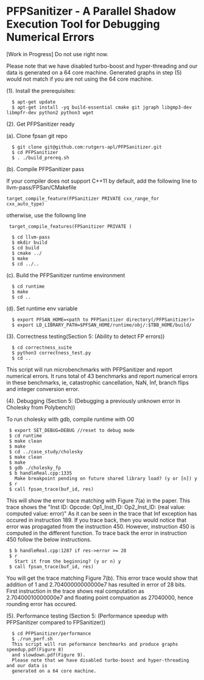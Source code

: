 # PFPSanitizer - A Parallel Shadow Execution Tool for Debugging Numerical Errors 

[Work in Progress] Do not use right now.


 Please note that we have disabled turbo-boost and hyper-threading and our data is 
 generated on a 64 core machine. Generated graphs in step (5) would not match if you
 are not using the 64 core machine. 

(1). Install the prerequisites:
```
  $ apt-get update
  $ apt-get install -yq build-essential cmake git jgraph libgmp3-dev libmpfr-dev python2 python3 wget
```
(2). Get PFPSanitizer ready

(a). Clone fpsan git repo
```
  $ git clone git@github.com:rutgers-apl/PFPSanitizer.git
  $ cd PFPSanitizer
  $ . ./build_prereq.sh 
```
(b). Compile PFPSanitizer pass

If your compiler does not support C++11 by default, add the following line to llvm-pass/FPSan/CMakefile
```
target_compile_feature(FPSanitizer PRIVATE cxx_range_for cxx_auto_type)
```
otherwise, use the followng line
```
 target_compile_features(FPSanitizer PRIVATE )
```
```
  $ cd llvm-pass
  $ mkdir build
  $ cd build
  $ cmake ../
  $ make
  $ cd ../..
```

(c). Build the PFPSanitizer runtime environment
```
  $ cd runtime 
  $ make
  $ cd ..
```

(d). Set runtime env variable
```
  $ export PFSAN_HOME=<path to PFPSanitizer directory(/PFPSanitizer)>
  $ export LD_LIBRARY_PATH=$PFSAN_HOME/runtime/obj/:$TBB_HOME/build/
```

(3). Correctness testing(Section 5: (Ability to detect FP errors))
```
  $ cd correctness_suite
  $ python3 correctness_test.py
  $ cd ..
```
  This script will run microbenchmarks with PFPSanitizer and report numerical errors. 
  It runs total of 43 benchmarks and report numerical errors in these benchmarks, ie, 
  catastrophic cancellation, NaN, Inf, branch flips and integer conversion error.

(4). Debugging (Section 5: (Debugging a previously unknown error in Cholesky from Polybench))

To run cholesky with gdb, compile runtime with O0
```
 $ export SET_DEBUG=DEBUG //reset to debug mode
 $ cd runtime
 $ make clean
 $ make
 $ cd ../case_study/cholesky
 $ make clean
 $ make
 $ gdb ./cholesky_fp
 $ b handleReal.cpp:1335
   Make breakpoint pending on future shared library load? (y or [n]) y
 $ r
 $ call fpsan_trace(buf_id, res)
``` 
 This will show the error trace matching with Figure 7(a) in the paper. 
 This trace shows the "Inst ID: Opcode: Op1_Inst_ID: Op2_Inst_ID: (real value: computed value: error)"
 As it can be seen in the trace that Inf exception has occured in instruction 189.
 If you trace back, then you would notice that error was propagated from the instruction 450.
 However, instruction 450 is computed in the different function. To trace back the error in instruction
 450 follow the below instructions.

```
 $ b handleReal.cpp:1287 if res->error >= 28
 $ r
   Start it from the beginning? (y or n) y
 $ call fpsan_trace(buf_id, res)
```
 You will get the trace matching Figure 7(b).
 This error trace would show that addition of 1 and 2.70400000000000e7 has resulted in error of 28 bits.
 First instruction in the trace shows real computation as 2.70400010000000e7 and floating point compuation 
 as 27040000, hence rounding error has occured.

(5). Performance testing (Section 5: (Performance speedup with PFPSanitizer compared to FPSanitizer))
```
  $ cd PFPSanitizer/performance
  $ ./run_perf.sh
  This script will run peformance benchmarks and produce graphs speedup.pdf(Figure 8) 
  and slowdown.pdf(Figure 9). 
  Please note that we have disabled turbo-boost and hyper-threading and our data is 
  generated on a 64 core machine. 
```
